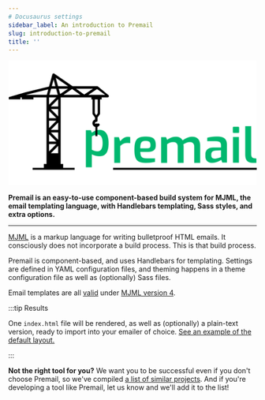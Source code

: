 ```yaml
---
# Docusaurus settings
sidebar_label: An introduction to Premail
slug: introduction-to-premail
title: ''
---
```


![Premail](/img/logo_large.svg)

**Premail is an easy-to-use component-based build system for MJML, the email
templating language, with Handlebars templating, Sass styles, and extra
options.**

---

[MJML](https://mjml.io/) is a markup language for writing bulletproof HTML
emails. It consciously does not incorporate a build process. This is that build
process.

Premail is component-based, and uses Handlebars for templating. Settings are
defined in YAML configuration files, and theming happens in a theme
configuration file as well as (optionally) Sass files.

Email templates are all [valid](https://mjml.io/documentation/#validating-mjml)
under [MJML version 4](https://github.com/mjmlio/mjml/releases).

:::tip Results

One `index.html` file will be rendered, as well as (optionally) a plain-text
version, ready to import into your emailer of choice.
[See an example of the default layout.](https://github.com/premail/premail/blob/main/src/example/designs/_default/dist/index.html)

:::

**Not the right tool for you?** We want you to be successful even if you don't choose Premail, so we've compiled [a list of similar projects](/docs/resources/#projects). And if you're developing a tool like Premail, let us know and we'll add it to the list!
